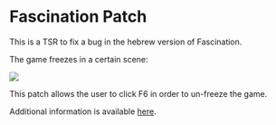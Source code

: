 # Fascination Patch
This is a TSR to fix a bug in the hebrew version of Fascination.

The game freezes in a certain scene:

![](http://server10.old-games.org/g/albums/userpics/10002/fascination_ld.png)

This patch allows the user to click F6 in order to un-freeze the game.

Additional information is available [here](https://www.old-games.org/f/viewtopic.php?f=2&t=21753).
